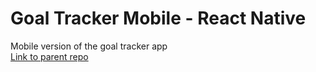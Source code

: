 # Goal Tracker Mobile - React Native
Mobile version of the goal tracker app  
[Link to parent repo](https://github.com/BrianLDev/goal-tracker)